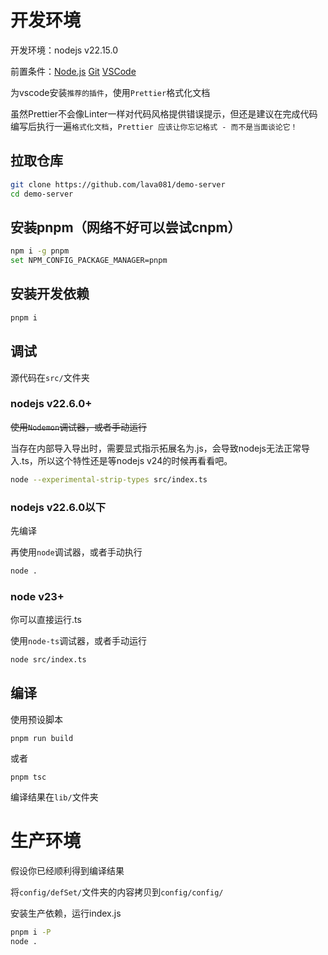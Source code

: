 # 开发环境

开发环境：nodejs v22.15.0

前置条件：[Node.js](https://nodejs.org/zh-cn)  [Git](https://git-scm.com/downloads)  [VSCode](https://vscode.js.cn/)

为vscode安装`推荐的插件`，使用`Prettier`格式化文档

虽然Prettier不会像Linter一样对代码风格提供错误提示，但还是建议在完成代码编写后执行一遍`格式化文档`，`Prettier 应该让你忘记格式 - 而不是当面谈论它！`

## 拉取仓库

```sh
git clone https://github.com/lava081/demo-server
cd demo-server
```

## 安装pnpm（网络不好可以尝试cnpm）

```sh
npm i -g pnpm
set NPM_CONFIG_PACKAGE_MANAGER=pnpm
```

## 安装开发依赖

```sh
pnpm i
```

## 调试

源代码在`src/`文件夹

### nodejs v22.6.0+ 

~~使用`Nodemon`调试器，或者手动运行~~

当存在内部导入导出时，需要显式指示拓展名为.js，会导致nodejs无法正常导入.ts，所以这个特性还是等nodejs v24的时候再看看吧。

```sh 
node --experimental-strip-types src/index.ts
```

### nodejs v22.6.0以下

先编译

再使用`node`调试器，或者手动执行

```sh
node .
```

### node v23+

你可以直接运行.ts

使用`node-ts`调试器，或者手动运行

```sh
node src/index.ts
```

## 编译

使用预设脚本

```
pnpm run build
```

或者

```
pnpm tsc
```

编译结果在`lib/`文件夹

# 生产环境

假设你已经顺利得到编译结果

将`config/defSet/`文件夹的内容拷贝到`config/config/`

安装生产依赖，运行index.js

```sh
pnpm i -P
node .
```
